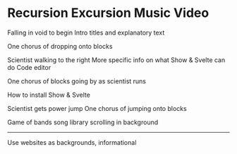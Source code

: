 # Recursion Excursion Music Video

Falling in void to begin
Intro titles and explanatory text

One chorus of dropping onto blocks

Scientist walking to the right
More specific info on what Show & Svelte can do
Code editor

One chorus of blocks going by as scientist runs

How to install Show & Svelte

Scientist gets power jump
One chorus of jumping onto blocks

Game of bands song library scrolling in background

---

Use websites as backgrounds, informational
